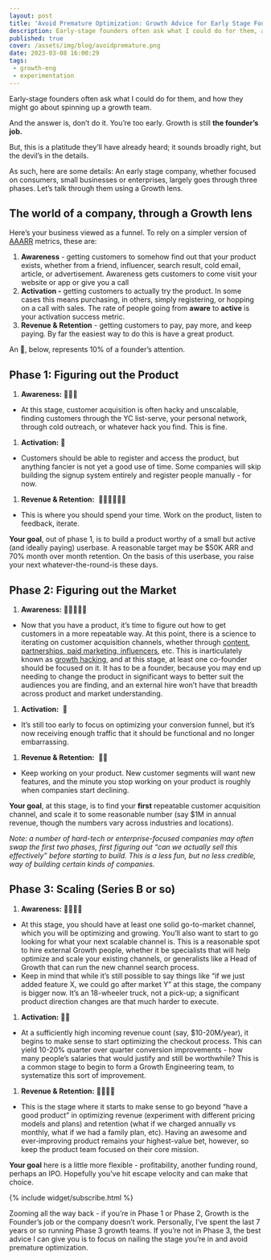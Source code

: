 ```yaml
---
layout: post
title: 'Avoid Premature Optimization: Growth Advice for Early Stage Founders'
description: Early-stage founders often ask what I could do for them, and how they might go about spinning up a growth team.
published: true
cover: /assets/img/blog/avoidpremature.png
date: 2023-03-08 16:00:29
tags:
 - growth-eng
 - experimentation
---
```

Early-stage founders often ask what I could do for them, and how they might go about spinning up a growth team.

And the answer is, don’t do it. You’re too early. Growth is still **the founder’s job.** 

But, this is a platitude they’ll have already heard; it sounds broadly right, but the devil’s in the details. 

As such, here are some details: An early stage company, whether focused on consumers, small businesses or enterprises, largely goes through three phases. Let’s talk through them using a Growth lens.

  

The world of a company, through a Growth lens 
----------------------------------------------

Here’s your business viewed as a funnel. To rely on a simpler version of [AAARR](https://www.productplan.com/glossary/aarrr-framework/#:~:text=What%20is%20AARRR%20Pirate%20Metrics,retention%2C%20referral%2C%20and%20revenue.) metrics, these are:

1.  **Awareness** \- getting customers to somehow find out that your product exists, whether from a friend, influencer, search result, cold email, article, or advertisement. Awareness gets customers to come visit your website or app or give you a call
2.  **Activation -** getting customers to actually try the product. In some cases this means purchasing, in others, simply registering, or hopping on a call with sales. The rate of people going from **aware** to **active** is your activation success metric.
3.  **Revenue & Retention** - getting customers to pay, pay more, and keep paying. By far the easiest way to do this is have a great product.

  

An 👀, below, represents 10% of a founder’s attention.

Phase 1: Figuring out the Product
---------------------------------

1.  **Awareness:** 👀👀👀

*   At this stage, customer acquisition is often hacky and unscalable, finding customers through the YC list-serve, your personal network, through cold outreach, or whatever hack you find. This is fine.

1.  **Activation:** 👀

*   Customers should be able to register and access the product, but anything fancier is not yet a good use of time. Some companies will skip building the signup system entirely and register people manually - for now.

1.  **Revenue & Retention:**  👀👀👀👀👀👀

*   This is where you should spend your time. Work on the product, listen to feedback, iterate. 

**Your goal**, out of phase 1, is to build a product worthy of a small but active (and ideally paying) userbase. A reasonable target may be $50K ARR and 70% month over month retention. On the basis of this userbase, you raise your next whatever-the-round-is these days.

Phase 2: Figuring out the Market
--------------------------------

1.  **Awareness:** 👀👀👀👀👀

*   Now that you have a product, it’s time to figure out how to get customers in a more repeatable way. At this point, there is a science to iterating on customer acquisition channels, whether through [content, partnerships, paid marketing, influencers](https://paper.dropbox.com/doc/Growth-Advice-for-Early-Stage-Founders--B0BCcK7CYijw_z4dAj2imC98AQ-qaV6lWkXSh6ACOKgysLIA), etc. This is inarticulately known as [growth hacking](https://www.demandcurve.com/blog/growth-hacking), and at this stage, at least one co-founder should be focused on it. It has to be a founder, because you may end up needing to change the product in significant ways to better suit the audiences you are finding, and an external hire won’t have that breadth across product and market understanding. 

1.  **Activation:**  👀

*   It’s still too early to focus on optimizing your conversion funnel, but it’s now receiving enough traffic that it should be functional and no longer embarrassing.

1.  **Revenue & Retention:**  👀👀

*   Keep working on your product. New customer segments will want new features, and the minute you stop working on your product is roughly when companies start declining.

  

**Your goal**, at this stage, is to find your **first** repeatable customer acquisition channel, and scale it to some reasonable number (say $1M in annual revenue, though the numbers vary across industries and locations).

  

_Note: a number of hard-tech or enterprise-focused companies may often swap the first two phases, first figuring out “can we actually sell this effectively” before starting to build. This is a less fun, but no less credible, way of building certain kinds of companies._

Phase 3: Scaling (Series B or so)
---------------------------------

1.  **Awareness:** 👀👀👀👀 

*   At this stage, you should have at least one solid go-to-market channel, which you will be optimizing and growing. You’ll also want to start to go looking for what your next scalable channel is. This is a reasonable spot to hire external Growth people, whether it be specialists that will help optimize and scale your existing channels, or generalists like a Head of Growth that can run the new channel search process.
*   Keep in mind that while it’s still possible to say things like “if we just added feature X, we could go after market Y” at this stage, the company is bigger now. It’s an 18-wheeler truck, not a pick-up; a significant product direction changes are that much harder to execute.

1.  **Activation:** 👀👀

*   At a sufficiently high incoming revenue count (say, $10-20M/year), it begins to make sense to start optimizing the checkout process. This can yield 10-20% quarter over quarter conversion improvements - how many people’s salaries that would justify and still be worthwhile? This is a common stage to begin to form a Growth Engineering team, to systematize this sort of improvement.

1.  **Revenue & Retention:** 👀👀👀👀

*   This is the stage where it starts to make sense to go beyond “have a good product” in optimizing revenue (experiment with different pricing models and plans) and retention (what if we charged annually vs monthly, what if we had a family plan, etc). Having an awesome and ever-improving product remains your highest-value bet, however, so keep the product team focused on their core mission.

**Your goal** here is a little more flexible - profitability, another funding round, perhaps an IPO. Hopefully you’ve hit escape velocity and can make that choice.

  {% include widget/subscribe.html %}

Zooming all the way back - if you’re in Phase 1 or Phase 2, Growth is the Founder’s job or the company doesn’t work. Personally, I’ve spent the last 7 years or so running Phase 3 growth teams. If you’re not in Phase 3, the best advice I can give you is to focus on nailing the stage you’re in and avoid premature optimization.